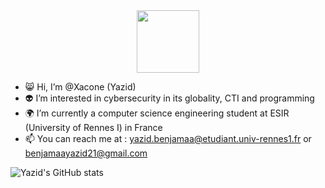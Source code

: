 <div id="header" align="center">
  <img src="https://media.giphy.com/media/M9gbBd9nbDrOTu1Mqx/giphy.gif" width="100"/>
</div>

- 😸 Hi, I’m @Xacone (Yazid)
- 👽 I’m interested in cybersecurity in its globality, CTI and programming
- 🌍 I’m currently a computer science engineering student at ESIR (University of Rennes I) in France
- 📫 You can reach me at : yazid.benjamaa@etudiant.univ-rennes1.fr or benjamaayazid21@gmail.com

![Yazid's GitHub stats](https://github-readme-stats.vercel.app/api?username=Xacone&show_icons=true&theme=tokyonight)
